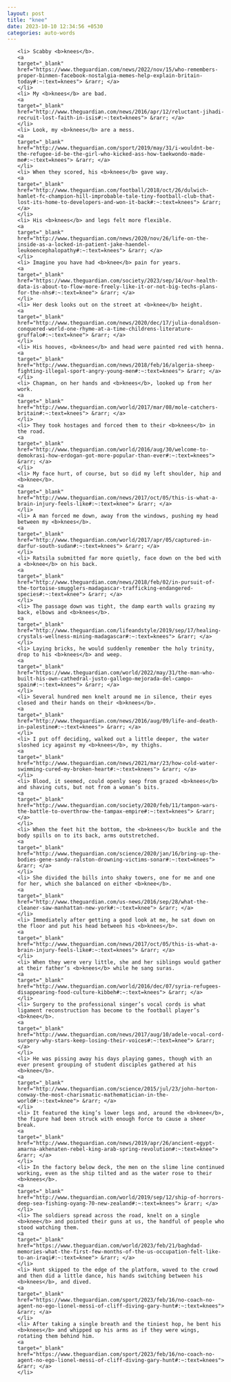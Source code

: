 ```yaml
---
layout: post
title: "knee"
date: 2023-10-10 12:34:56 +0530
categories: auto-words
---
```

<ol>

    <li> Scabby <b>knees</b>.
    <a 
    target="_blank" 
    href="https://www.theguardian.com/news/2022/nov/15/who-remembers-proper-binmen-facebook-nostalgia-memes-help-explain-britain-today#:~:text=knees"> &rarr; </a>
    </li>
    <li> My <b>knees</b> are bad.
    <a 
    target="_blank" 
    href="http://www.theguardian.com/news/2016/apr/12/reluctant-jihadi-recruit-lost-faith-in-isis#:~:text=knees"> &rarr; </a>
    </li>
    <li> Look, my <b>knees</b> are a mess.
    <a 
    target="_blank" 
    href="http://www.theguardian.com/sport/2019/may/31/i-wouldnt-be-the-refugee-id-be-the-girl-who-kicked-ass-how-taekwondo-made-me#:~:text=knees"> &rarr; </a>
    </li>
    <li> When they scored, his <b>knees</b> gave way.
    <a 
    target="_blank" 
    href="http://www.theguardian.com/football/2018/oct/26/dulwich-hamlet-fc-champion-hill-improbable-tale-tiny-football-club-that-lost-its-home-to-developers-and-won-it-back#:~:text=knees"> &rarr; </a>
    </li>
    <li> His <b>knees</b> and legs felt more flexible.
    <a 
    target="_blank" 
    href="http://www.theguardian.com/news/2020/nov/26/life-on-the-inside-as-a-locked-in-patient-jake-haendel-leukoencephalopathy#:~:text=knees"> &rarr; </a>
    </li>
    <li> Imagine you have had <b>knee</b> pain for years.
    <a 
    target="_blank" 
    href="https://www.theguardian.com/society/2023/sep/14/our-health-data-is-about-to-flow-more-freely-like-it-or-not-big-techs-plans-for-the-nhs#:~:text=knee"> &rarr; </a>
    </li>
    <li> Her desk looks out on the street at <b>knee</b> height.
    <a 
    target="_blank" 
    href="http://www.theguardian.com/news/2020/dec/17/julia-donaldson-conquered-world-one-rhyme-at-a-time-childrens-literature-gruffalo#:~:text=knee"> &rarr; </a>
    </li>
    <li> His hooves, <b>knees</b> and head were painted red with henna.
    <a 
    target="_blank" 
    href="http://www.theguardian.com/news/2018/feb/16/algeria-sheep-fighting-illegal-sport-angry-young-men#:~:text=knees"> &rarr; </a>
    </li>
    <li> Chapman, on her hands and <b>knees</b>, looked up from her work.
    <a 
    target="_blank" 
    href="http://www.theguardian.com/world/2017/mar/08/mole-catchers-britain#:~:text=knees"> &rarr; </a>
    </li>
    <li> They took hostages and forced them to their <b>knees</b> in the road.
    <a 
    target="_blank" 
    href="http://www.theguardian.com/world/2016/aug/30/welcome-to-demokrasi-how-erdogan-got-more-popular-than-ever#:~:text=knees"> &rarr; </a>
    </li>
    <li> My face hurt, of course, but so did my left shoulder, hip and <b>knee</b>.
    <a 
    target="_blank" 
    href="http://www.theguardian.com/news/2017/oct/05/this-is-what-a-brain-injury-feels-like#:~:text=knee"> &rarr; </a>
    </li>
    <li> A man forced me down, away from the windows, pushing my head between my <b>knees</b>.
    <a 
    target="_blank" 
    href="http://www.theguardian.com/world/2017/apr/05/captured-in-darfur-south-sudan#:~:text=knees"> &rarr; </a>
    </li>
    <li> Ratsila submitted far more quietly, face down on the bed with a <b>knee</b> on his back.
    <a 
    target="_blank" 
    href="http://www.theguardian.com/news/2018/feb/02/in-pursuit-of-the-tortoise-smugglers-madagascar-trafficking-endangered-species#:~:text=knee"> &rarr; </a>
    </li>
    <li> The passage down was tight, the damp earth walls grazing my back, elbows and <b>knees</b>.
    <a 
    target="_blank" 
    href="http://www.theguardian.com/lifeandstyle/2019/sep/17/healing-crystals-wellness-mining-madagascar#:~:text=knees"> &rarr; </a>
    </li>
    <li> Laying bricks, he would suddenly remember the holy trinity, drop to his <b>knees</b> and weep.
    <a 
    target="_blank" 
    href="https://www.theguardian.com/world/2022/may/31/the-man-who-built-his-own-cathedral-justo-gallego-mejorada-del-campo-spain#:~:text=knees"> &rarr; </a>
    </li>
    <li> Several hundred men knelt around me in silence, their eyes closed and their hands on their <b>knees</b>.
    <a 
    target="_blank" 
    href="http://www.theguardian.com/news/2016/aug/09/life-and-death-in-palestine#:~:text=knees"> &rarr; </a>
    </li>
    <li> I put off deciding, walked out a little deeper, the water sloshed icy against my <b>knees</b>, my thighs.
    <a 
    target="_blank" 
    href="http://www.theguardian.com/news/2021/mar/23/how-cold-water-swimming-cured-my-broken-heart#:~:text=knees"> &rarr; </a>
    </li>
    <li> Blood, it seemed, could openly seep from grazed <b>knees</b> and shaving cuts, but not from a woman’s bits.
    <a 
    target="_blank" 
    href="http://www.theguardian.com/society/2020/feb/11/tampon-wars-the-battle-to-overthrow-the-tampax-empire#:~:text=knees"> &rarr; </a>
    </li>
    <li> When the feet hit the bottom, the <b>knees</b> buckle and the body spills on to its back, arms outstretched.
    <a 
    target="_blank" 
    href="http://www.theguardian.com/science/2020/jan/16/bring-up-the-bodies-gene-sandy-ralston-drowning-victims-sonar#:~:text=knees"> &rarr; </a>
    </li>
    <li> She divided the bills into shaky towers, one for me and one for her, which she balanced on either <b>knee</b>.
    <a 
    target="_blank" 
    href="http://www.theguardian.com/us-news/2016/sep/28/what-the-cleaner-saw-manhattan-new-york#:~:text=knee"> &rarr; </a>
    </li>
    <li> Immediately after getting a good look at me, he sat down on the floor and put his head between his <b>knees</b>.
    <a 
    target="_blank" 
    href="http://www.theguardian.com/news/2017/oct/05/this-is-what-a-brain-injury-feels-like#:~:text=knees"> &rarr; </a>
    </li>
    <li> When they were very little, she and her siblings would gather at their father’s <b>knees</b> while he sang suras.
    <a 
    target="_blank" 
    href="http://www.theguardian.com/world/2016/dec/07/syria-refugees-disappearing-food-culture-kibbeh#:~:text=knees"> &rarr; </a>
    </li>
    <li> Surgery to the professional singer’s vocal cords is what ligament reconstruction has become to the football player’s <b>knee</b>.
    <a 
    target="_blank" 
    href="http://www.theguardian.com/news/2017/aug/10/adele-vocal-cord-surgery-why-stars-keep-losing-their-voices#:~:text=knee"> &rarr; </a>
    </li>
    <li> He was pissing away his days playing games, though with an ever present grouping of student disciples gathered at his <b>knee</b>.
    <a 
    target="_blank" 
    href="http://www.theguardian.com/science/2015/jul/23/john-horton-conway-the-most-charismatic-mathematician-in-the-world#:~:text=knee"> &rarr; </a>
    </li>
    <li> It featured the king’s lower legs and, around the <b>knee</b>, the figure had been struck with enough force to cause a sheer break.
    <a 
    target="_blank" 
    href="http://www.theguardian.com/news/2019/apr/26/ancient-egypt-amarna-akhenaten-rebel-king-arab-spring-revolution#:~:text=knee"> &rarr; </a>
    </li>
    <li> In the factory below deck, the men on the slime line continued working, even as the ship tilted and as the water rose to their <b>knees</b>.
    <a 
    target="_blank" 
    href="http://www.theguardian.com/world/2019/sep/12/ship-of-horrors-deep-sea-fishing-oyang-70-new-zealand#:~:text=knees"> &rarr; </a>
    </li>
    <li> The soldiers spread across the road, knelt on a single <b>knee</b> and pointed their guns at us, the handful of people who stood watching them.
    <a 
    target="_blank" 
    href="https://www.theguardian.com/world/2023/feb/21/baghdad-memories-what-the-first-few-months-of-the-us-occupation-felt-like-to-an-iraqi#:~:text=knee"> &rarr; </a>
    </li>
    <li> Hunt skipped to the edge of the platform, waved to the crowd and then did a little dance, his hands switching between his <b>knees</b>, and dived.
    <a 
    target="_blank" 
    href="https://www.theguardian.com/sport/2023/feb/16/no-coach-no-agent-no-ego-lionel-messi-of-cliff-diving-gary-hunt#:~:text=knees"> &rarr; </a>
    </li>
    <li> After taking a single breath and the tiniest hop, he bent his <b>knees</b> and whipped up his arms as if they were wings, rotating them behind him.
    <a 
    target="_blank" 
    href="https://www.theguardian.com/sport/2023/feb/16/no-coach-no-agent-no-ego-lionel-messi-of-cliff-diving-gary-hunt#:~:text=knees"> &rarr; </a>
    </li>
